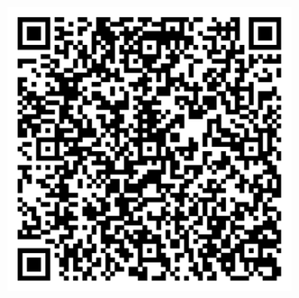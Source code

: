 [![Binder](qr-code-paramt1.png)](https://mybinder.org/v2/gh/patrickhaddadteaching/paramt1/main?urlpath=voila%2Frender%2Fparamt1_binder.ipynb)
